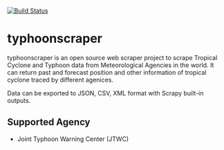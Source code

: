 [![Build Status](https://travis-ci.com/sammyfung/typhoonscraper.svg?branch=master)](https://travis-ci.com/sammyfung/typhoonscraper)

# typhoonscraper
typhoonscraper is an open source web scraper project to scrape Tropical Cyclone and Typhoon data from Meteorological Agencies in the world. It can return past and forecast position and other information of tropical cyclone traced by different agenices.

Data can be exported to JSON, CSV, XML format with Scrapy built-in outputs.

## Supported Agency
* Joint Typhoon Warning Center (JTWC)
